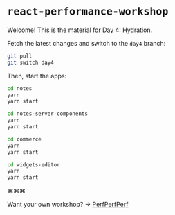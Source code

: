 # `react-performance-workshop` <img src="https://user-images.githubusercontent.com/2953267/212215914-68e776eb-ed5f-439a-85dd-d31759a03196.svg" width="6">

Welcome! This is the material for Day 4: Hydration.

Fetch the latest changes and switch to the `day4` branch:

```sh
git pull
git switch day4
```

Then, start the apps:

```sh
cd notes
yarn
yarn start
```

```sh
cd notes-server-components
yarn
yarn start
```

```sh
cd commerce
yarn
yarn start
```

```sh
cd widgets-editor
yarn
yarn start
```

⌘⌘⌘

Want your own workshop? → [PerfPerfPerf](https://3perf.com)
